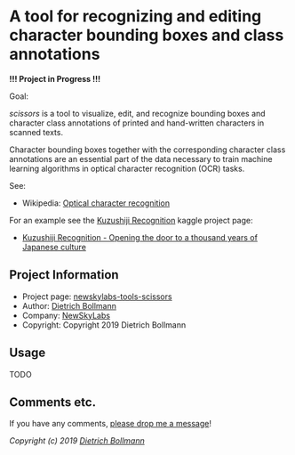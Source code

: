 
# A tool for recognizing and editing character bounding boxes and class annotations

**!!! Project in Progress !!!**

Goal:

*scissors* is a tool to visualize, edit, and recognize bounding boxes
and character class annotations of printed and hand-written characters
in scanned texts.

Character bounding boxes together with the corresponding character
class annotations are an essential part of the data necessary to train
machine learning algorithms in optical character recognition (OCR)
tasks.

See:

  - Wikipedia: [Optical character recognition](https://en.wikipedia.org/wiki/Optical_character_recognition)

For an example see the 
[Kuzushiji Recognition](https://www.kaggle.com/c/kuzushiji-recognition/overview/about-kuzushiji)
kaggle project page:

  - [Kuzushiji Recognition -
    Opening the door to a thousand years of Japanese culture](https://www.kaggle.com/c/kuzushiji-recognition/overview/about-kuzushiji)


## Project Information

* Project page:  [newskylabs-tools-scissors](https://github.com/newskylabs/newskylabs-tools-scissors)
* Author:        [Dietrich Bollmann](http://dietrichbollmann.com/)
* Company:       [NewSkyLabs](http://newskylabs.com/)
* Copyright:     Copyright 2019 Dietrich Bollmann


## Usage

TODO


## Comments etc.

If you have any comments, [please drop me a message](http://dietrichbollmann.com/)!

*Copyright (c) 2019 [Dietrich Bollmann](http://dietrichbollmann.com/)*

